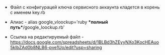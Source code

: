 * Файл с конфигурацей ключа сервисного аккаунта кладется в корень с именем key.rb 

* Алиас - alias google_vloockup='ruby <b>\*полный путь*</b>/google_loockup.rb' 

* Ссылка на редактируемый файл - https://docs.google.com/spreadsheets/d/1BLBd3hZEyyNXo3KocHEAuo5klbZAd0b8NLB6-pve1Uo/edit?usp=sharing
